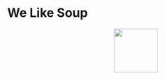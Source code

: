 <h1 align= "center"> We Like Soup </h1>

<img align = "right" width = "100" height = "100" src="https://www.allrecipes.com/thmb/nxozjEPgy108Pl-obZMTykRgZjI=/1500x0/filters:no_upscale():max_bytes(150000):strip_icc()/Kentucky-Tomato-Soup-1x1-1-2000-e1379a16dfa14c48ade0e68ada43c00d.jpg">


